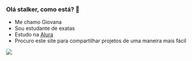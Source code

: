 ### Olá stalker, como está? 🤔

- Me chamo Giovana
- Sou estudante de exatas
- Estudo na [Alura](https://www.alura.com.br)
- Procuro este site para compartilhar projetos de uma maneira mais fácil 

![](https://media1.tenor.com/m/adgjMlP1ADQAAAAd/i-phonedo-last-of-us.gif)
